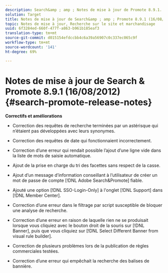 ```yaml
---
description: Search&amp ; amp ; Notes de mise à jour de Promote 8.9.1.
solution: Target
title: Notes de mise à jour de Search&amp ; amp ; Promote 8.9.1 (16/08/2012)
topic: Notes de mise à jour, Recherche sur le site et marchandisage
uuid: 6f3284ed-660f-477f-a863-b961b185eaf3
translation-type: tm+mt
source-git-commit: d015154efdccbb4c6a39a56907c0c337ec065c9f
workflow-type: tm+mt
source-wordcount: '141'
ht-degree: 69%

---
```



# Notes de mise à jour de Search &amp; Promote 8.9.1 (16/08/2012){#search-promote-release-notes}

**Correctifs et améliorations**

* Correction des requêtes de recherche terminées par un astérisque qui n’étaient pas développées avec leurs synonymes.
* Correction des requêtes de date qui fonctionnaient incorrectement.
* Correction d’une erreur qui rendait possible l’ajout d’une ligne vide dans la liste de mots de saisie automatique.
* Ajout de la prise en charge du tri des facettes sans respect de la casse.
* Ajout d’un message d’information conseillant à l’utilisateur de créer un mot de passe de compte [!DNL Adobe Search&Promote] fiable.
* Ajouté une option [!DNL SSO-Login-Only] à l&#39;onglet [!DNL Support] dans [!DNL Member Center].

* Correction d’une erreur dans le filtrage par script susceptible de bloquer une analyse de recherche.
* Correction d’une erreur en raison de laquelle rien ne se produisait lorsque vous cliquiez avec le bouton droit de la souris sur [!DNL Banner], puis que vous cliquiez sur [!DNL Select Different Banner from visual rule builder].

* Correction de plusieurs problèmes lors de la publication de règles commerciales testées.
* Correction d’une erreur qui empêchait la recherche des balises de bannière.

